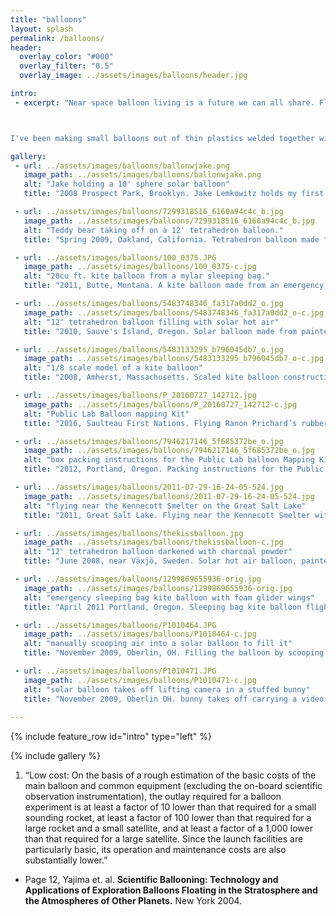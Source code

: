 ```yaml
---
title: "balloons"
layout: splash
permalink: /balloons/
header:
  overlay_color: "#000"
  overlay_filter: "0.5"
  overlay_image: ../assets/images/balloons/header.jpg

intro: 
 - excerpt: "Near space balloon living is a future we can all share. Floating to near space costs 1/1000th as much as orbiting earth, and unlike rocketry, advances in ballooning don’t help missile makers. Do we want a space age of floating solar cities or bunker-dwelling paranoia?



I've been making small balloons out of thin plastics welded together with heat, glues, and tapes since 2008. I have a passion for solar hot air balloons, and got into using and designing tethered balloons for environmental monitoring and communications through [Grassroots Mapping](http://grassrootsmapping.org/). I haven’t flown in a balloon of my own, yet."

gallery:
 - url: ../assets/images/balloons/ballonwjake.png
   image_path: ../assets/images/balloons/ballonwjake.png
   alt: "Jake holding a 10' sphere solar balloon"
   title: "2008 Prospect Park, Brooklyn. Jake Lemkowitz holds my first solar balloon, a 10’ sphere made with 8 gores (panels), sealed one foot at a time on a with a bag sealer in a Philadelphia attic. Video still. Balloon was ripped apart by the wind seconds later."

 - url: ../assets/images/balloons/7299318516_6160a94c4c_b.jpg
   image_path: ../assets/images/balloons/7299318516_6160a94c4c_b.jpg
   alt: "Teddy bear taking off on a 12' tetrahedron balloon."
   title: "Spring 2009, Oakland, California. Tetrahedron balloon made from Painters’ dropcloth plastic and iron hydroxide black pigment, taped seams. Audio recorder protected in a stuffed bear. Ted Rees assisting. video still."

 - url: ../assets/images/balloons/100_0375.JPG
   image_path: ../assets/images/balloons/100_0375-c.jpg
   alt: "20cu ft. kite balloon from a mylar sleeping bag."
   title: "2011, Butte, Montana. A kite balloon made from an emergency sleeping bag, following GLAM’s example. I added a drogue tail. A rubber band on the nose keeps the pressure up despite the leaks, but only an hour or two of flight is possible. Olivia Everett assisting."

 - url: ../assets/images/balloons/5483748346_fa317a0dd2_o.jpg
   image_path: ../assets/images/balloons/5483748346_fa317a0dd2_o-c.jpg
   alt: "12' tetrahedron balloon filling with solar hot air"
   title: "2010, Sauve's Island, Oregon. Solar balloon made from painter’s dropcloth plastic and iron hydroxide black pigment, heat seamed. Robby Kraft and Molly Winter assisting."

 - url: ../assets/images/balloons/5483133295_b796045db7_o.jpg
   image_path: ../assets/images/balloons/5483133295_b796045db7_o-c.jpg
   alt: "1/8 scale model of a kite balloon"
   title: "2008, Amherst, Massachusetts. Scaled kite balloon construction prototype, painters’ dropcloth plastic and tape. Molly Winter pictured, Photo by Samantha Mitchell."

 - url: ../assets/images/balloons/P_20160727_142712.jpg
   image_path: ../assets/images/balloons/P_20160727_142712-c.jpg
   alt: "Public Lab Balloon mapping Kit"
   title: "2016, Saulteau First Nations. Flying Ranon Prichard’s rubber band powered panorama rig on a Public Lab Balloon Mapping Kit. Flying with Ann H. Chen and Donovan Cameron."

 - url: ../assets/images/balloons/7946217146_5f685372be_o.jpg
   image_path: ../assets/images/balloons/7946217146_5f685372be_o.jpg
   alt: "box packing instructions for the Public Lab balloon Mapping Kit"
   title: "2012, Portland, Oregon. Packing instructions for the Public Lab Kits dept. Box packing instructions were my favorite notes around the Public Lab Kits office."

 - url: ../assets/images/balloons/2011-07-29-16-24-05-524.jpg
   image_path: ../assets/images/balloons/2011-07-29-16-24-05-524.jpg
   alt: "flying near the Kennecott Smelter on the Great Salt Lake"
   title: "2011, Great Salt Lake. Flying near the Kennecott Smelter with stepped tailings in the background. Solar hot air balloon, painter’s drop cloth plastic and iron hydroxide black, heat seamed. photo by E. Louise Larson."

 - url: ../assets/images/balloons/thekissballoon.jpg
   image_path: ../assets/images/balloons/thekissballoon-c.jpg
   alt: "12' tetrahedron balloon darkened with charcoal powder"
   title: "June 2008, near Växjö, Sweden. Solar hot air balloon, painter’s drop cloth and charcoal powder, taped seams. Paper dodecahedron camera crash cage. Molly Winter assisting."

 - url: ../assets/images/balloons/1299869655936-orig.jpg
   image_path: ../assets/images/balloons/1299869655936-orig.jpg
   alt: "emergency sleeping bag kite balloon with foam glider wings"
   title: "April 2011 Portland, Oregon. Sleeping bag kite balloon flight making a map of our composting greenhouse in our friends' garden. Kite balloon had a foam glider wing for added stability. Inconclusive test, balloon lost pressure and descended into a tree. The photos made a map. Stewart Long and Olivia Everett assisting."

 - url: ../assets/images/balloons/P1010464.JPG
   image_path: ../assets/images/balloons/P1010464-c.jpg
   alt: "manually scooping air into a solar balloon to fill it"
   title: "November 2009, Oberlin, OH. Filling the balloon by scooping air in. Solar hot air balloon, painter’s dropcloth plastic and iron hydroxide black, camera protected in a stuffed bunny. Leo Famulari assisting."

 - url: ../assets/images/balloons/P1010471.JPG
   image_path: ../assets/images/balloons/P1010471-c.jpg
   alt: "solar balloon takes off lifting camera in a stuffed bunny"
   title: "November 2009, Oberlin OH. bunny takes off carrying a video camera. Leo Famulari assisting."
 
---
```

{% include feature_row id="intro" type="left" %}

{% include gallery %}

1. “Low cost: On the basis of a rough estimation of the basic costs of the main balloon and common equipment (excluding the on-board scientific observation instrumentation), the outlay required for a balloon experiment is at least a factor of 10 lower than that required for a small sounding rocket, at least a factor of 100 lower than that required for a large rocket and a small satellite, and at least a factor of a 1,000 lower than that required for a large satellite. Since the launch facilities are particularly basic, its operation and maintenance costs are also substantially lower.”

* Page 12, Yajima et. al. **Scientific Ballooning: Technology and Applications of Exploration Balloons Floating in the Stratosphere and the Atmospheres of Other Planets.** New York 2004.